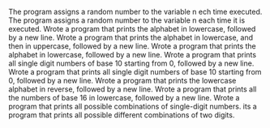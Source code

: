The program assigns a random number to the variable n ech time executed.
The program assigns a random number to the variable n each time it is executed.
Wrote a program that prints the alphabet in lowercase, followed by a new line.
Wrote a program that prints the alphabet in lowercase, and then in uppercase, followed by a new line.
Wrote a program that prints the alphabet in lowercase, followed by a new line.
Wrote a program that prints all single digit numbers of base 10 starting from 0, followed by a new line.
Wrote a program that prints all single digit numbers of base 10 starting from 0, followed by a new line.
Wrote a program that prints the lowercase alphabet in reverse, followed by a new line.
Wrote a program that prints all the numbers of base 16 in lowercase, followed by a new line.
Wrote a program that prints all possible combinations of single-digit numbers.
its a program that prints all possible different combinations of two digits.
